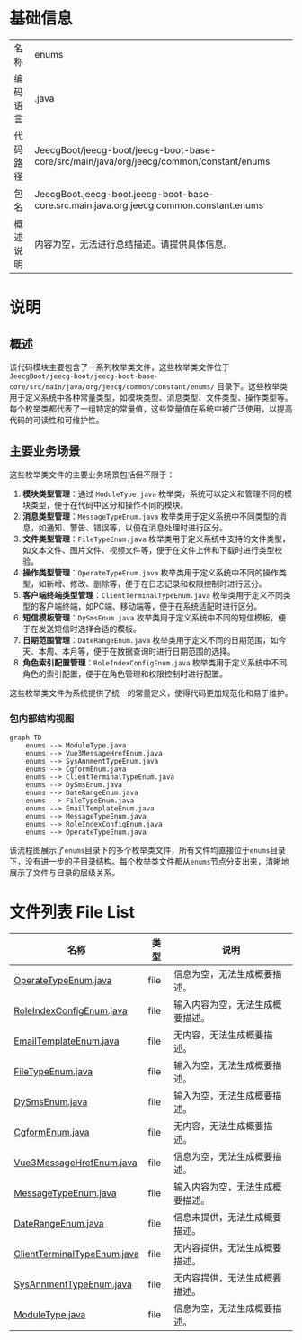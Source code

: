 # 基础信息

|      |      |
|------|------|
| 名称 | enums |
| 编码语言 | .java |
| 代码路径 | JeecgBoot/jeecg-boot/jeecg-boot-base-core/src/main/java/org/jeecg/common/constant/enums |
| 包名 | JeecgBoot.jeecg-boot.jeecg-boot-base-core.src.main.java.org.jeecg.common.constant.enums |
| 概述说明 | 内容为空，无法进行总结描述。请提供具体信息。 |

# 说明

## 概述
该代码模块主要包含了一系列枚举类文件，这些枚举类文件位于 `JeecgBoot/jeecg-boot/jeecg-boot-base-core/src/main/java/org/jeecg/common/constant/enums/` 目录下。这些枚举类用于定义系统中各种常量类型，如模块类型、消息类型、文件类型、操作类型等。每个枚举类都代表了一组特定的常量值，这些常量值在系统中被广泛使用，以提高代码的可读性和可维护性。

## 主要业务场景
这些枚举类文件的主要业务场景包括但不限于：
1. **模块类型管理**：通过 `ModuleType.java` 枚举类，系统可以定义和管理不同的模块类型，便于在代码中区分和操作不同的模块。
2. **消息类型管理**：`MessageTypeEnum.java` 枚举类用于定义系统中不同类型的消息，如通知、警告、错误等，以便在消息处理时进行区分。
3. **文件类型管理**：`FileTypeEnum.java` 枚举类用于定义系统中支持的文件类型，如文本文件、图片文件、视频文件等，便于在文件上传和下载时进行类型校验。
4. **操作类型管理**：`OperateTypeEnum.java` 枚举类用于定义系统中不同的操作类型，如新增、修改、删除等，便于在日志记录和权限控制时进行区分。
5. **客户端终端类型管理**：`ClientTerminalTypeEnum.java` 枚举类用于定义不同类型的客户端终端，如PC端、移动端等，便于在系统适配时进行区分。
6. **短信模板管理**：`DySmsEnum.java` 枚举类用于定义系统中不同的短信模板，便于在发送短信时选择合适的模板。
7. **日期范围管理**：`DateRangeEnum.java` 枚举类用于定义不同的日期范围，如今天、本周、本月等，便于在数据查询时进行日期范围的选择。
8. **角色索引配置管理**：`RoleIndexConfigEnum.java` 枚举类用于定义系统中不同角色的索引配置，便于在角色管理和权限控制时进行配置。

这些枚举类文件为系统提供了统一的常量定义，使得代码更加规范化和易于维护。


### 包内部结构视图

```mermaid
graph TD
    enums --> ModuleType.java
    enums --> Vue3MessageHrefEnum.java
    enums --> SysAnnmentTypeEnum.java
    enums --> CgformEnum.java
    enums --> ClientTerminalTypeEnum.java
    enums --> DySmsEnum.java
    enums --> DateRangeEnum.java
    enums --> FileTypeEnum.java
    enums --> EmailTemplateEnum.java
    enums --> MessageTypeEnum.java
    enums --> RoleIndexConfigEnum.java
    enums --> OperateTypeEnum.java
```

该流程图展示了`enums`目录下的多个枚举类文件，所有文件均直接位于`enums`目录下，没有进一步的子目录结构。每个枚举类文件都从`enums`节点分支出来，清晰地展示了文件与目录的层级关系。

# 文件列表 File List

| 名称   | 类型  | 说明 |
|-------|------|-------------|
| [OperateTypeEnum.java](OperateTypeEnum.md) | file | 信息为空，无法生成概要描述。 |
| [RoleIndexConfigEnum.java](RoleIndexConfigEnum.md) | file | 输入内容为空，无法生成概要描述。 |
| [EmailTemplateEnum.java](EmailTemplateEnum.md) | file | 无内容，无法生成概要描述。 |
| [FileTypeEnum.java](FileTypeEnum.md) | file | 输入为空，无法生成概要描述。 |
| [DySmsEnum.java](DySmsEnum.md) | file | 输入为空，无法生成概要描述。 |
| [CgformEnum.java](CgformEnum.md) | file | 无内容，无法生成概要描述。 |
| [Vue3MessageHrefEnum.java](Vue3MessageHrefEnum.md) | file | 信息为空，无法生成概要描述。 |
| [MessageTypeEnum.java](MessageTypeEnum.md) | file | 输入内容为空，无法生成概要描述。 |
| [DateRangeEnum.java](DateRangeEnum.md) | file | 信息未提供，无法生成概要描述。 |
| [ClientTerminalTypeEnum.java](ClientTerminalTypeEnum.md) | file | 无内容提供，无法生成概要描述。 |
| [SysAnnmentTypeEnum.java](SysAnnmentTypeEnum.md) | file | 无内容提供，无法生成概要描述。 |
| [ModuleType.java](ModuleType.md) | file | 信息为空，无法生成概要描述。 |


